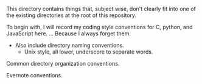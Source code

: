 This directory contains things that, subject wise, don't clearly fit into one of the existing directories at the root of this repository.

To begin with, I will record my coding style conventions for C, python, and JavaScript here. ... Because I always forget them.

* Also include directory naming conventions.
  * Unix style, all lower, underscore to separate words.

Common directory organization conventions.

Evernote conventions.

